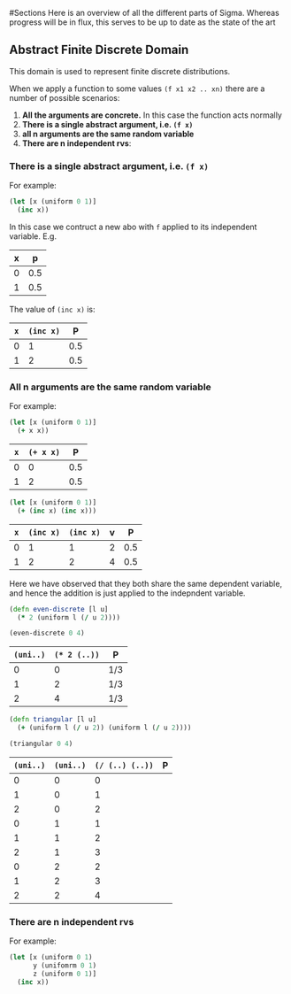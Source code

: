 #Sections
Here is an overview of all the different parts of Sigma.
Whereas progress will be in flux, this serves to be up to date as the state of the art


## Abstract Finite Discrete Domain
This domain is used to represent finite discrete distributions.

When we apply a function to some values `(f x1 x2 .. xn)` there are a number of possible scenarios:

1. __All the arguments are concrete.__  In this case the function acts normally
2. __There is a single abstract argument, i.e. `(f x)`__
3. __all n arguments are the same random variable__
3. __There are n independent rvs__:

### There is a single abstract argument, i.e. `(f x)`
For example:
```Clojure
(let [x (uniform 0 1)]
  (inc x))
```
In this case we contruct a new abo with `f` applied to its independent variable.  E.g.

| x |  p  |
|---|-----|
| 0 | 0.5 |
| 1 | 0.5 |

The value of `(inc x)` is:

| `x` | `(inc x)` |  P  |
|-----|-----------|-----|
|   0 |         1 | 0.5 |
|   1 |         2 | 0.5 |

### All n arguments are the same random variable
For example:
```Clojure
(let [x (uniform 0 1)]
  (+ x x))
```

| `x` | `(+ x x)` |  P  |
|-----|-----------|-----|
|   0 |         0 | 0.5 |
|   1 |         2 | 0.5 |

```Clojure
(let [x (uniform 0 1)]
  (+ (inc x) (inc x)))
```

| `x` | `(inc x)` | `(inc x)` | v |  P  |
|-----|-----------|-----------|---|-----|
|   0 |         1 |         1 | 2 | 0.5 |
|   1 |         2 |         2 | 4 | 0.5 |

Here we have observed that they both share the same dependent variable, and hence the addition is just applied to the indepndent variable.

```Clojure
(defn even-discrete [l u]
  (* 2 (uniform l (/ u 2))))

(even-discrete 0 4)
```

| `(uni..)` | `(* 2 (..))` |  P  |
|-----------|--------------|-----|
|         0 |            0 | 1/3 |
|         1 |            2 | 1/3 |
|         2 |            4 | 1/3 |

```Clojure
(defn triangular [l u]
  (+ (uniform l (/ u 2)) (uniform l (/ u 2))))

(triangular 0 4)
```

| `(uni..)` | `(uni..)` | `(/ (..) (..))` | P |
|-----------|-----------|-----------------|---|
|         0 |         0 |               0 |   |
|         1 |         0 |               1 |   |
|         2 |         0 |               2 |   |
|         0 |         1 |               1 |   |
|         1 |         1 |               2 |   |
|         2 |         1 |               3 |   |
|         0 |         2 |               2 |   |
|         1 |         2 |               3 |   |
|         2 |         2 |               4 |   |

### There are n independent rvs
For example:
```Clojure
(let [x (uniform 0 1)
      y (unifomrm 0 1)
      z (uniform 0 1)]
  (inc x))
```